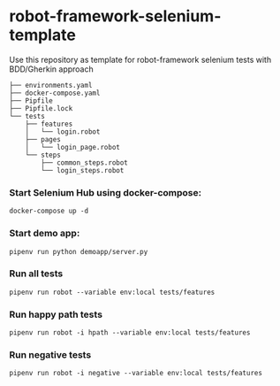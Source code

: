 # robot-framework-selenium-template
Use this repository as template for robot-framework selenium tests with BDD/Gherkin approach

    ├── environments.yaml
    ├── docker-compose.yaml
    ├── Pipfile
    ├── Pipfile.lock
    └── tests
        ├── features
        │   └── login.robot
        ├── pages
        │   └── login_page.robot
        └── steps
            ├── common_steps.robot
            └── login_steps.robot


### Start Selenium Hub using docker-compose:

    docker-compose up -d

### Start demo app:

    pipenv run python demoapp/server.py

### Run all tests

    pipenv run robot --variable env:local tests/features
    
### Run happy path tests

    pipenv run robot -i hpath --variable env:local tests/features

### Run negative tests

    pipenv run robot -i negative --variable env:local tests/features
